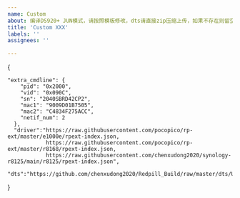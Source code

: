 ```yaml
---
name: Custom
about: 编译DS920+ JUN模式，请按照模板修改，dts请直接zip压缩上传，如果不存在则留空创建.
title: 'Custom XXX'
labels: ''
assignees: ''

---
```


{  
    
    "extra_cmdline": {
        "pid": "0x2000",
        "vid": "0x090C",
        "sn": "2040SBRD42CP2",
        "mac1": "9009D01B7505",
        "mac2": "C4834F275ACC",
        "netif_num": 2
      },
      "driver":"https://raw.githubusercontent.com/pocopico/rp-ext/master/e1000e/rpext-index.json,
                https://raw.githubusercontent.com/pocopico/rp-ext/master/r8168/rpext-index.json,
                https://raw.githubusercontent.com/chenxudong2020/synology-r8125/main/r8125/rpext-index.json",
      "dts":"https://github.com/chenxudong2020/Redpill_Build/raw/master/dts/UNAS_T401P_ds920p.zip"       
      
    
}